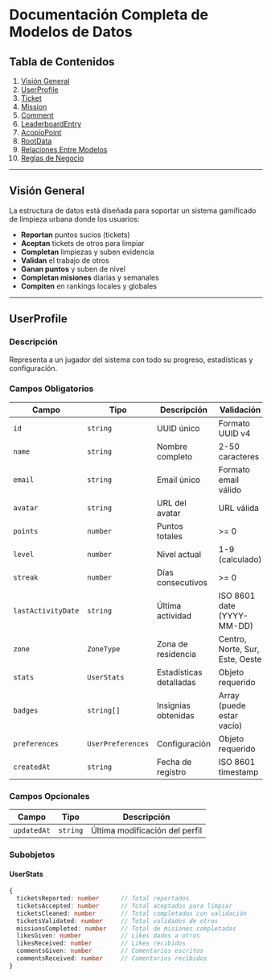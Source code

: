 # Documentación Completa de Modelos de Datos

## Tabla de Contenidos

1. [Visión General](#visión-general)
2. [UserProfile](#userprofile)
3. [Ticket](#ticket)
4. [Mission](#mission)
5. [Comment](#comment)
6. [LeaderboardEntry](#leaderboardentry)
7. [AcopioPoint](#acopiopoint)
8. [RootData](#rootdata)
9. [Relaciones Entre Modelos](#relaciones-entre-modelos)
10. [Reglas de Negocio](#reglas-de-negocio)

---

## Visión General

La estructura de datos está diseñada para soportar un sistema gamificado de limpieza urbana donde los usuarios:

- **Reportan** puntos sucios (tickets)
- **Aceptan** tickets de otros para limpiar
- **Completan** limpiezas y suben evidencia
- **Validan** el trabajo de otros
- **Ganan puntos** y suben de nivel
- **Completan misiones** diarias y semanales
- **Compiten** en rankings locales y globales

---

## UserProfile

### Descripción
Representa a un jugador del sistema con todo su progreso, estadísticas y configuración.

### Campos Obligatorios

| Campo | Tipo | Descripción | Validación |
|-------|------|-------------|------------|
| `id` | `string` | UUID único | Formato UUID v4 |
| `name` | `string` | Nombre completo | 2-50 caracteres |
| `email` | `string` | Email único | Formato email válido |
| `avatar` | `string` | URL del avatar | URL válida |
| `points` | `number` | Puntos totales | >= 0 |
| `level` | `number` | Nivel actual | 1-9 (calculado) |
| `streak` | `number` | Días consecutivos | >= 0 |
| `lastActivityDate` | `string` | Última actividad | ISO 8601 date (YYYY-MM-DD) |
| `zone` | `ZoneType` | Zona de residencia | Centro, Norte, Sur, Este, Oeste |
| `stats` | `UserStats` | Estadísticas detalladas | Objeto requerido |
| `badges` | `string[]` | Insignias obtenidas | Array (puede estar vacío) |
| `preferences` | `UserPreferences` | Configuración | Objeto requerido |
| `createdAt` | `string` | Fecha de registro | ISO 8601 timestamp |

### Campos Opcionales

| Campo | Tipo | Descripción |
|-------|------|-------------|
| `updatedAt` | `string` | Última modificación del perfil |

### Subobjetos

#### UserStats
```typescript
{
  ticketsReported: number      // Total reportados
  ticketsAccepted: number      // Total aceptados para limpiar
  ticketsCleaned: number       // Total completados con validación
  ticketsValidated: number     // Total validados de otros
  missionsCompleted: number    // Total de misiones completadas
  likesGiven: number           // Likes dados a otros
  likesReceived: number        // Likes recibidos
  commentsGiven: number        // Comentarios escritos
  commentsReceived: number     // Comentarios recibidos
}